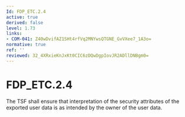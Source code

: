 ```yaml
---
Id: FDP_ETC.2.4
active: true
derived: false
level: 1.73
links:
- COM-041: Z40wDvifAZ1SHt4rfVq2MNYwsQTGNE_GvVXee7_1A3o=
normative: true
ref: ''
reviewed: 32_4XRxieKnJxKt0CIC6zDQwDgpIovJR2ADllDNBgm0=
---
```


# FDP_ETC.2.4

The TSF shall ensure that interpretation of the security attributes of the exported user data is as intended by the owner of the user data.